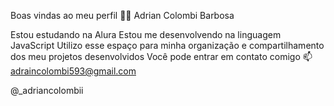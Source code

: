 Boas vindas ao meu perfil 💙💙
Adrian Colombi Barbosa

Estou estudando na Alura
Estou me desenvolvendo na linguagem JavaScript
Utilizo esse espaço para minha organização e compartilhamento dos meu projetos desenvolvidos
Você pode entrar em contato comigo 📫
adraincolombi593@gmail.com


@_adriancolombii
